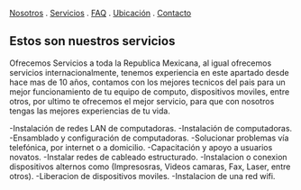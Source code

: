 [Nosotros](./nosotros.md) . [Servicios](./servicios.md) . [FAQ](FAQ.md) . [Ubicación](ubicacion.md) . [Contacto](./contacto.md)



## Estos son nuestros servicios

Ofrecemos Servicios a toda la Republica Mexicana, al igual ofrecemos servicios internacionalmente, tenemos experiencia en este apartado desde hace mas de 10 años, contamos con los mejores tecnicos del pais para un mejor funcionamiento de tu equipo de computo, dispositivos moviles, entre otros, por ultimo te ofrecemos el mejor servicio, para que con nosotros  tengas las mejores experiencias de tu vida.

-Instalación de redes LAN de computadoras.
-Instalación de computadoras.
-Ensamblado y configuración de computadoras.
-Solucionar problemas vía telefónica, por internet o a domicilio.
-Capacitación y apoyo a usuarios novatos.
-Instalar redes de cableado estructurado.
-Instalacion o conexion dispositivos alternos como (Impresosras, Videos camaras, Fax, Laser, entre otros).
-Liberacion de dispositivos moviles.
-Instalacion de una red wifi.


